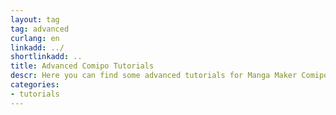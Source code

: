 ```yaml
---
layout: tag
tag: advanced
curlang: en
linkadd: ../
shortlinkadd: ..
title: Advanced Comipo Tutorials
descr: Here you can find some advanced tutorials for Manga Maker Comipo. These lessons are designed for skilled Comipo-users.
categories: 
- tutorials
---
```

